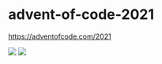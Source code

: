 # advent-of-code-2021
https://adventofcode.com/2021

![](https://img.shields.io/badge/day%20📅-10-blue)
![](https://img.shields.io/badge/stars%20⭐-18-yellow)

